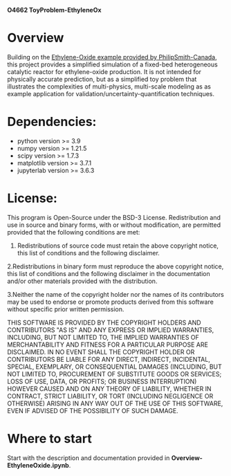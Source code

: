 **O4662 ToyProblem-EthyleneOx**

# Overview
Building on the [Ethylene-Oxide example provided by PhilipSmith-Canada](https://github.com/PhilipSmith-Canada/EthyleneOxideHomeWork), this project provides a simplified simulation of a fixed-bed heterogeneous catalytic reactor for ethylene-oxide production. It is not intended for physically accurate prediction, but as a simplified toy problem that illustrates the complexities of multi-physics, multi-scale modeling as as example application for validation/uncertainty-quantification techniques.

# Dependencies:
- python version >= 3.9
- numpy version >= 1.21.5
- scipy version >= 1.7.3
- matplotlib version >= 3.7.1
- jupyterlab version >= 3.6.3

# License:
This program is Open-Source under the BSD-3 License.
Redistribution and use in source and binary forms, with or without modification, are permitted
provided that the following conditions are met:
1. Redistributions of source code must retain the above copyright notice, this list of conditions and
the following disclaimer.
 
2.Redistributions in binary form must reproduce the above copyright notice, this list of conditions
and the following disclaimer in the documentation and/or other materials provided with the
distribution.
 
3.Neither the name of the copyright holder nor the names of its contributors may be used to endorse
or promote products derived from this software without specific prior written permission.

THIS SOFTWARE IS PROVIDED BY THE COPYRIGHT HOLDERS AND CONTRIBUTORS "AS
IS" AND ANY EXPRESS OR IMPLIED WARRANTIES, INCLUDING, BUT NOT LIMITED TO, THE
IMPLIED WARRANTIES OF MERCHANTABILITY AND FITNESS FOR A PARTICULAR
PURPOSE ARE DISCLAIMED. IN NO EVENT SHALL THE COPYRIGHT HOLDER OR
CONTRIBUTORS BE LIABLE FOR ANY DIRECT, INDIRECT, INCIDENTAL, SPECIAL,
EXEMPLARY, OR CONSEQUENTIAL DAMAGES (INCLUDING, BUT NOT LIMITED TO,
PROCUREMENT OF SUBSTITUTE GOODS OR SERVICES; LOSS OF USE, DATA, OR PROFITS;
OR BUSINESS INTERRUPTION) HOWEVER CAUSED AND ON ANY THEORY OF LIABILITY,
WHETHER IN CONTRACT, STRICT LIABILITY, OR TORT (INCLUDING NEGLIGENCE OR
OTHERWISE) ARISING IN ANY WAY OUT OF THE USE OF THIS SOFTWARE, EVEN IF
ADVISED OF THE POSSIBILITY OF SUCH DAMAGE.

# Where to start
Start with the description and documentation provided in **Overview-EthyleneOxide.ipynb**.
